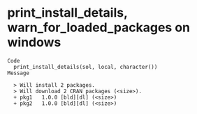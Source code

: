 # print_install_details, warn_for_loaded_packages on windows

    Code
      print_install_details(sol, local, character())
    Message
       
      > Will install 2 packages.
      > Will download 2 CRAN packages (<size>).
      + pkg1   1.0.0 [bld][dl] (<size>)
      + pkg2   1.0.0 [bld][dl] (<size>)

